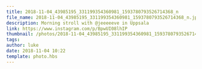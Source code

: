 ```yaml
---
title: 2018-11-04_43985195_331199354360981_1593780793526714368_n
file_name: 2018-11-04_43985195_331199354360981_1593780793526714368_n.jpg
description: Morning stroll with @jeeeeeve in Uppsala
link: https://www.instagram.com/p/BpwUI08lhIP
thumbnail: /photos/2018-11-04_43985195_331199354360981_1593780793526714368_n/2018-11-04_43985195_331199354360981_1593780793526714368_n.jpg
tags: 
author: luke
date: 2018-11-04 10:22
template: photo.hbs
---
```

